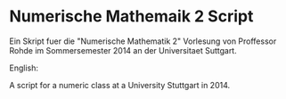 Numerische Mathemaik 2 Script
==========

Ein Skript fuer die "Numerische Mathematik 2" Vorlesung von Proffessor Rohde im Sommersemester 2014 an der Universitaet Suttgart.

English:

A script for a numeric class at a University Stuttgart in 2014.
